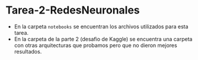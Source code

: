 # Tarea-2-RedesNeuronales

- En la carpeta `notebooks` se encuentran los archivos utilizados para esta tarea.
- En la carpeta de la parte 2 (desafio de Kaggle) se encuentra una carpeta con otras arquitecturas que probamos pero que no dieron mejores resultados.